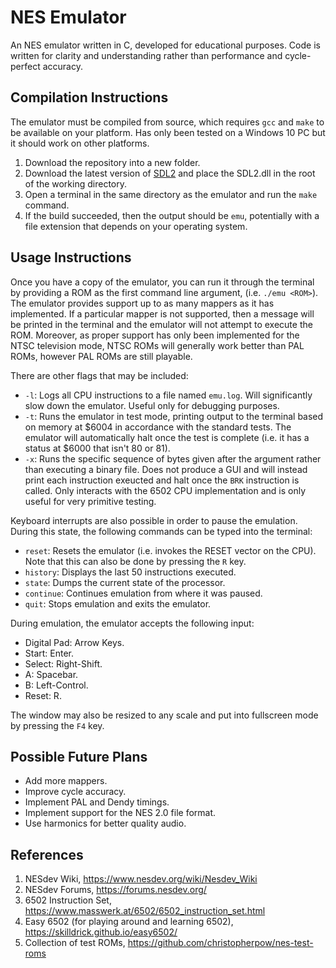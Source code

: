 # NES Emulator
An NES emulator written in C, developed for educational purposes. Code is written for clarity and understanding rather than performance and cycle-perfect accuracy.

## Compilation Instructions
The emulator must be compiled from source, which requires `gcc` and `make` to be available on your platform. Has only been tested on a Windows 10 PC but it should work on other platforms.
1. Download the repository into a new folder.
2. Download the latest version of [SDL2](https://www.libsdl.org/) and place the SDL2.dll in the root of the working directory.
3. Open a terminal in the same directory as the emulator and run the `make` command.
4. If the build succeeded, then the output should be `emu`, potentially with a file extension that depends on your operating system.

## Usage Instructions
Once you have a copy of the emulator, you can run it through the terminal by providing a ROM as the first command line argument, (i.e. `./emu <ROM>`). The emulator provides support up to as many mappers as it has implemented. If a particular mapper is not supported, then a message will be printed in the terminal and the emulator will not attempt to execute the ROM. Moreover, as proper support has only been implemented for the NTSC television mode, NTSC ROMs will generally work better than PAL ROMs, however PAL ROMs are still playable.

There are other flags that may be included:
- `-l`: Logs all CPU instructions to a file named `emu.log`. Will significantly slow down the emulator. Useful only for debugging purposes.
- `-t`: Runs the emulator in test mode, printing output to the terminal based on memory at $6004 in accordance with the standard tests. The emulator will automatically halt once the test is complete (i.e. it has a status at $6000 that isn't 80 or 81).
- `-x`: Runs the specific sequence of bytes given after the argument rather than executing a binary file. Does not produce a GUI and will instead print each instruction exeucted and halt once the `BRK` instruction is called. Only interacts with the 6502 CPU implementation and is only useful for very primitive testing.

Keyboard interrupts are also possible in order to pause the emulation. During this state, the following commands can be typed into the terminal:
- `reset`: Resets the emulator (i.e. invokes the RESET vector on the CPU). Note that this can also be done by pressing the `R` key.
- `history`: Displays the last 50 instructions executed.
- `state`: Dumps the current state of the processor.
- `continue`: Continues emulation from where it was paused.
- `quit`: Stops emulation and exits the emulator.

During emulation, the emulator accepts the following input:
- Digital Pad: Arrow Keys.
- Start: Enter.
- Select: Right-Shift.
- A: Spacebar.
- B: Left-Control.
- Reset: R.

The window may also be resized to any scale and put into fullscreen mode by pressing the `F4` key.

## Possible Future Plans
- Add more mappers.
- Improve cycle accuracy.
- Implement PAL and Dendy timings.
- Implement support for the NES 2.0 file format.
- Use harmonics for better quality audio.

## References
1. NESdev Wiki, https://www.nesdev.org/wiki/Nesdev_Wiki
2. NESdev Forums, https://forums.nesdev.org/
4. 6502 Instruction Set, https://www.masswerk.at/6502/6502_instruction_set.html
5. Easy 6502 (for playing around and learning 6502), https://skilldrick.github.io/easy6502/
6. Collection of test ROMs, https://github.com/christopherpow/nes-test-roms
